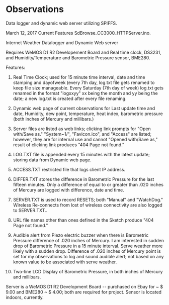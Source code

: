 # Observations
Data logger and dynamic web server utilizing SPIFFS.

March 12, 2017 Current Features SdBrowse_CC3000_HTTPServer.ino.

Internet Weather Datalogger and Dynamic Web server

Requires WeMOS D1 R2 Developement Board and Real time clock, DS3231, and Humidity/Temperature and Barometric Pressure sensor, BME280.

Features:

 1. Real Time Clock; used for 15 minute time interval, date and time stamping and dayofweek (every 7th day, log.txt file gets renamed to keep file size manageable.       Every Saturday (7th day of week)    log.txt gets renamed in the format "logxxyy" xx being the month and yy being the date; a new log.txt is created after every file renaming.

 2. Dynamic web page of current observations for Last update time and date, Humidity, dew point, temperature, heat index, barometric pressure (both inches of Mercury and millibars.)

 3. Server files are listed as web links; clicking link prompts for "Open with/Save as." "System~1/", "Favicon.ico", and "Access" are listed; however, they are for internal use and cannot "Opened with/Save as," result of clicking link produces "404 Page not found."

 4. LOG.TXT file is appended every 15 minutes with the latest update; storing data from Dynamic web page.

 5. ACCESS.TXT restricted file that logs client IP address. 

 6. DIFFER.TXT stores the difference in Barometric Pressure for the last fifteen minutes. Only a difference of equal to or greater than .020 inches of Mercury are logged with difference, date and time.

 7. SERVER.TXT is used to record RESETS; both "Manual" and "WatchDog." Wireless Re-connects from lost of wireless connectivity are also logged to SERVER.TXT..

 8. URL file names other than ones defined in the Sketch produce "404 Page not found."

 9. Audible alert from Piezo electric buzzer when there is Barometric Pressure difference of .020 inches of Mercury. I am interested in sudden drop of Barometric Pressure in a 15 minute interval.  Serve weather more likely with a sudden drop. Difference of .020 inches of Mercury point is set for my observations to log and sound audible alert; not based on any known value to be associated  with serve weather.

 10.    Two-line LCD Display of Barometric Pressure, in both inches of Mercury and millibars.

Server is a WeMOS D1 R2 Development Board -- purchased on Ebay for ~ $ 9.00 and BME280 ~ $ 4.00; both are required for project. Sensor is located indoors, currently.
